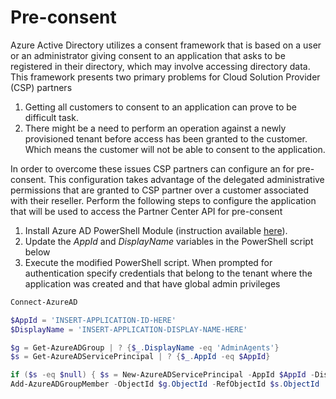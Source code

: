# Pre-consent 
Azure Active Directory utilizes a consent framework that is based on a user or an administrator giving consent to an application 
that asks to be registered in their directory, which may involve accessing directory data. This framework presents two primary 
problems for Cloud Solution Provider (CSP) partners

1. Getting all customers to consent to an application can prove to be difficult task.
2. There might be a need to perform an operation against a newly provisioned tenant before access has been granted to the customer. 
Which means the customer will not be able to consent to the application.

In order to overcome these issues CSP partners can configure an for pre-consent. This configuration takes advantage of the 
delegated administrative permissions that are granted to CSP partner over a customer associated with their reseller. Perform 
the following steps to configure the application that will be used to access the Partner Center API for pre-consent 

1. Install Azure AD PowerShell Module (instruction available [here](https://docs.microsoft.com/en-us/powershell/azuread/)).
2. Update the _AppId_ and _DisplayName_ variables in the PowerShell script below
3. Execute the modified PowerShell script. When prompted for authentication specify credentials that belong to the tenant where the application was created and that have global 
admin privileges  

```powershell
Connect-AzureAD

$AppId = 'INSERT-APPLICATION-ID-HERE'
$DisplayName = 'INSERT-APPLICATION-DISPLAY-NAME-HERE'

$g = Get-AzureADGroup | ? {$_.DisplayName -eq 'AdminAgents'}
$s = Get-AzureADServicePrincipal | ? {$_.AppId -eq $AppId}

if ($s -eq $null) { $s = New-AzureADServicePrincipal -AppId $AppId -DisplayName $DisplayName }
Add-AzureADGroupMember -ObjectId $g.ObjectId -RefObjectId $s.ObjectId
```
